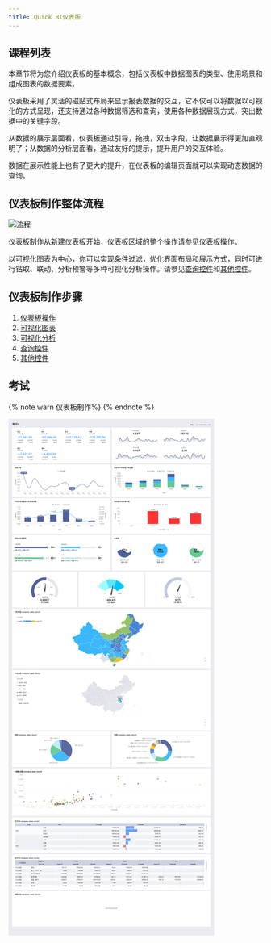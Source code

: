 ```yaml
---
title: Quick BI仪表版
---
```


## 课程列表

本章节将为您介绍仪表板的基本概念，包括仪表板中数据图表的类型、使用场景和组成图表的数据要素。

仪表板采用了灵活的磁贴式布局来显示报表数据的交互，它不仅可以将数据以可视化的方式呈现，还支持通过各种数据筛选和查询，使用各种数据展现方式，突出数据中的关键字段。

从数据的展示层面看，仪表板通过引导，拖拽，双击字段，让数据展示得更加直观明了；从数据的分析层面看，通过友好的提示，提升用户的交互体验。

数据在展示性能上也有了更大的提升，在仪表板的编辑页面就可以实现动态数据的查询。

## 仪表板制作整体流程

[![流程](https://static-aliyun-doc.oss-cn-hangzhou.aliyuncs.com/assets/img/zh-CN/4768521951/p113024.png)](https://static-aliyun-doc.oss-cn-hangzhou.aliyuncs.com/assets/img/zh-CN/4768521951/p113024.png)

仪表板制作从新建仪表板开始，仪表板区域的整个操作请参见[仪表板操作](https://help.aliyun.com/document_detail/53448.html#concept-s3q-1by-5db)。

以可视化图表为中心，你可以实现条件过滤，优化界面布局和展示方式，同时可进行钻取、联动、分析预警等多种可视化分析操作。请参见[查询控件](https://help.aliyun.com/document_detail/149968.html#concept-2385732)和[其他控件](https://help.aliyun.com/document_detail/126638.html#concept-1322754)。

## 仪表板制作步骤

1. [仪表板操作](https://help.aliyun.com/document_detail/53448.html#concept-s3q-1by-5db)
2. [可视化图表](https://help.aliyun.com/document_detail/53072.html#concept-x2d-lsy-5db)
3. [可视化分析](https://help.aliyun.com/document_detail/90045.html#concept-arc-kmb-bfb)
4. [查询控件](https://help.aliyun.com/document_detail/149968.html#concept-2385732)
5. [其他控件](https://help.aliyun.com/document_detail/126638.html#concept-1322754)

## 考试

{% note warn 仪表板制作%}
{% endnote %}

![](pic/10.png)
